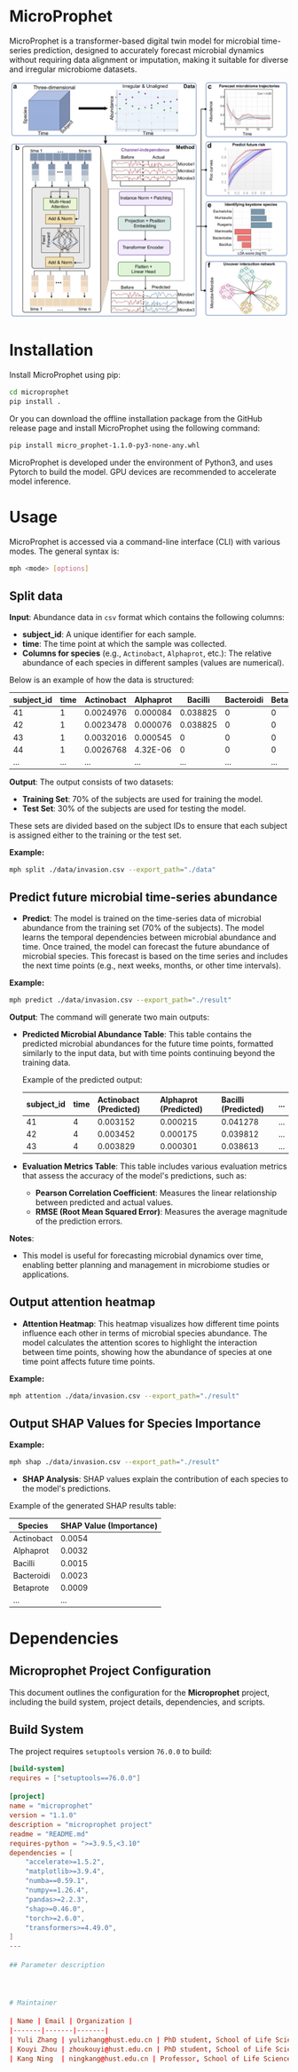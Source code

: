 # MicroProphet
MicroProphet is a transformer-based digital twin model for microbial time-series prediction, designed to accurately forecast microbial dynamics without requiring data alignment or imputation, making it suitable for diverse and irregular microbiome datasets.

![MicroProphet](MicroProphet.png)

# Installation

Install MicroProphet using pip:

```bash
cd microprophet
pip install .
```

Or you can download the offline installation package from the GitHub release page and install MicroProphet using the following command:
```bash
pip install micro_prophet-1.1.0-py3-none-any.whl
```

MicroProphet is developed under the environment of Python3, and uses Pytorch to build the model. GPU devices are recommended to accelerate model inference.

# Usage

MicroProphet is accessed via a command-line interface (CLI) with various modes. The general syntax is:
```bash
mph <mode> [options]
```

## Split data

**Input**: Abundance data in `csv` format which contains the following columns:
- **subject_id**: A unique identifier for each sample.
- **time**: The time point at which the sample was collected.
- **Columns for species** (e.g., `Actinobact`, `Alphaprot`, etc.): The relative abundance of each species in different samples (values are numerical).

Below is an example of how the data is structured:

| subject_id | time | Actinobact | Alphaprot | Bacilli | Bacteroidi | Betaprote | Clostridi | Cyanobact | Epsilonprc | ... |
|------------|------|------------|-----------|---------|------------|-----------|-----------|-----------|------------|-----|
| 41         | 1    | 0.0024976  | 0.000084  | 0.038825| 0          | 0         | 0.000282  | 0         | 0          | ... |
| 42         | 1    | 0.0023478  | 0.000076  | 0.038825| 0          | 0         | 0.000235  | 0         | 0          | ... |
| 43         | 1    | 0.0032016  | 0.000545  | 0       | 0          | 0         | 0.000193  | 0         | 0          | ... |
| 44         | 1    | 0.0026768  | 4.32E-06  | 0       | 0          | 0         | 0.000183  | 0         | 0          | ... |
| ...        | ...  | ...        | ...       | ...     | ...        | ...       | ...       | ...       | ...        | ... |

**Output**: The output consists of two datasets:
- **Training Set**: 70% of the subjects are used for training the model.
- **Test Set**: 30% of the subjects are used for testing the model.

These sets are divided based on the subject IDs to ensure that each subject is assigned either to the training or the test set. 


**Example:**

```bash
mph split ./data/invasion.csv --export_path="./data"
```

## Predict future microbial time-series abundance

- **Predict**: The model is trained on the time-series data of microbial abundance from the training set (70% of the subjects). The model learns the temporal dependencies between microbial abundance and time. Once trained, the model can forecast the future abundance of microbial species. This forecast is based on the time series and includes the next time points (e.g., next weeks, months, or other time intervals).

**Example:**

```bash
mph predict ./data/invasion.csv --export_path="./result" 
```

**Output**:
   The command will generate two main outputs:
   
   - **Predicted Microbial Abundance Table**:
     This table contains the predicted microbial abundances for the future time points, formatted similarly to the input data, but with time points continuing beyond the training data.

     Example of the predicted output:

     | subject_id | time | Actinobact (Predicted) | Alphaprot (Predicted) | Bacilli (Predicted) | ... |
     |------------|------|-----------------------|-----------------------|---------------------|-----|
     | 41          | 4    | 0.003152              | 0.000215              | 0.041278            | ... |
     | 42          | 4    | 0.003452              | 0.000175              | 0.039812            | ... |
     | 43          | 4    | 0.003829              | 0.000301              | 0.038613            | ... |

   - **Evaluation Metrics Table**:
     This table includes various evaluation metrics that assess the accuracy of the model's predictions, such as:
     - **Pearson Correlation Coefficient**: Measures the linear relationship between predicted and actual values.
     - **RMSE (Root Mean Squared Error)**: Measures the average magnitude of the prediction errors.
     
**Notes**:
- This model is useful for forecasting microbial dynamics over time, enabling better planning and management in microbiome studies or applications.

## Output attention heatmap

- **Attention Heatmap**: This heatmap visualizes how different time points influence each other in terms of microbial species abundance. The model calculates the attention scores to highlight the interaction between time points, showing how the abundance of species at one time point affects future time points.

**Example:**

```bash
mph attention ./data/invasion.csv --export_path="./result"
```

## Output SHAP Values for Species Importance

**Example:**

```bash
mph shap ./data/invasion.csv --export_path="./result"
```

- **SHAP Analysis**: SHAP values explain the contribution of each species to the model's predictions.

Example of the generated SHAP results table:

| Species        | SHAP Value (Importance) |
|----------------|-------------------------|
| Actinobact     | 0.0054                  |
| Alphaprot      | 0.0032                  |
| Bacilli        | 0.0015                  |
| Bacteroidi     | 0.0023                  |
| Betaprote      | 0.0009                  |
| ...            | ...                     |

# Dependencies 

## Microprophet Project Configuration

This document outlines the configuration for the **Microprophet** project, including the build system, project details, dependencies, and scripts.

## Build System

The project requires `setuptools` version `76.0.0` to build:

```toml
[build-system]
requires = ["setuptools==76.0.0"]

[project]
name = "microprophet"
version = "1.1.0"
description = "microprophet project"
readme = "README.md"
requires-python = ">=3.9.5,<3.10"
dependencies = [
    "accelerate>=1.5.2",
    "matplotlib>=3.9.4",
    "numba==0.59.1",
    "numpy==1.26.4",
    "pandas>=2.2.3",
    "shap>=0.46.0",
    "torch>=2.6.0",
    "transformers>=4.49.0",
]
---

## Parameter description



# Maintainer

| Name | Email | Organization |
|-------|-------|-------|
| Yuli Zhang | yulizhang@hust.edu.cn | PhD student, School of Life Science and Technology, Huazhong University of Science & Technology |
| Kouyi Zhou | zhoukouyi@hust.edu.cn | PhD student, School of Life Science and Technology, Huazhong University of Science & Technology |
| Kang Ning  | ningkang@hust.edu.cn | Professor, School of Life Science and Technology, Huazhong University of Science & Technology|
